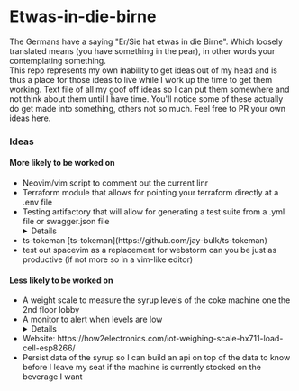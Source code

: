 # Etwas-in-die-birne
The Germans have a saying "Er/Sie hat etwas in die Birne". Which loosely translated means (you have something in the pear), in other words your contemplating something.\
This repo represents my own inability to get ideas out of my head and is thus a place for those ideas to live while I work up the time to get them working.
Text file of all my goof off ideas so I can put them somewhere and not think about them until I have time. You'll notice some of these actually do get made into something, others not so much. Feel free to PR your own ideas here.

### Ideas
#### More likely to be worked on
<ul> 
  <li>Neovim/vim script to comment out the current linr</li>
<li>Terraform module that allows for pointing your terraform directly at a .env file</li>
<li>Testing artifactory that will allow for generating a test suite from a .yml file or swagger.json file</li>
<details> Utilize typebox or fastify-type-provider-typebox to call endpoints recursively. Still bouncing this one around on how it could be done, but I'm convinced it can and should be written </details>
<li>ts-tokeman [ts-tokeman](https://github.com/jay-bulk/ts-tokeman)</li>
  <li>test out spacevim as a replacement for webstorm can you be just as productive (if not more so in a vim-like editor)</li>
</ul>

#### Less likely to be worked on
<ul>
  <li>A weight scale to measure the syrup levels of the coke machine one the 2nd floor lobby</li>
  <li>A monitor to alert when levels are low</li>
  <details>Will need acccess to wifi, a scale, an arduino a button, a bread board</details>
  <li>Website: https://how2electronics.com/iot-weighing-scale-hx711-load-cell-esp8266/</li>
  <li>Persist data of the syrup so I can build an api on top of the data to know before I leave my seat if the machine is currently stocked on the beverage I want</li>
